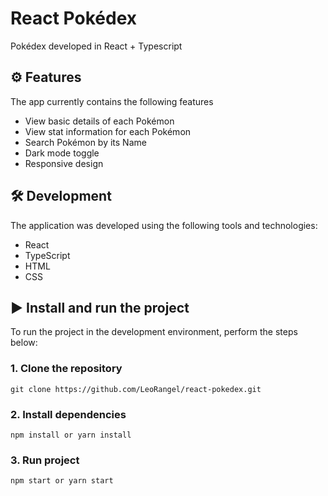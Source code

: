 # React Pokédex

Pokédex developed in React + Typescript

## :gear: Features

The app currently contains the following features

- View basic details of each Pokémon
- View stat information for each Pokémon
- Search Pokémon by its Name
- Dark mode toggle
- Responsive design


## :hammer_and_wrench: Development

The application was developed using the following tools and technologies:

- React
- TypeScript
- HTML
- CSS

## :arrow_forward: Install and run the project

To run the project in the development environment, perform the steps below:

### 1. Clone the repository

```
git clone https://github.com/LeoRangel/react-pokedex.git
```

### 2. Install dependencies

```
npm install or yarn install
```

### 3. Run project

```
npm start or yarn start
```
